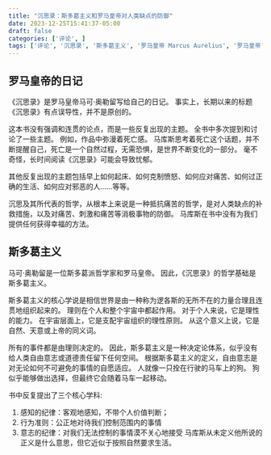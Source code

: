```yaml
---
title: "沉思录：斯多葛主义和罗马皇帝对人类缺点的防御"  
date: 2023-12-25T15:41:37-05:00  
draft: false  
categories: ['评论', ]  
tags: ['评论', '沉思录', '斯多葛主义', '罗马皇帝 Marcus Aurelius', '罗马皇帝']
---
```



## 罗马皇帝的日记

《沉思录》是罗马皇帝马可·奥勒留写给自己的日记。 事实上，长期以来的标题《沉思录》有点误导性，并不是原创的。

这本书没有强调和连贯的论点，而是一些反复出现的主题。 全书中多次提到和讨论了一些主题。 例如，作品中弥漫着死亡感。 马库斯思考着死亡这个话题，并不断提醒自己，死亡是一个自然过程，无需恐惧，是世界不断变化的一部分。 毫不奇怪，长时间阅读《沉思录》可能会导致忧郁。

其他反复出现的主题包括早上如何起床、如何克制愤怒、如何应对痛苦、如何过正确的生活、如何应对邪恶的人……等等。

沉思及其所代表的哲学，从根本上来说是一种抵抗痛苦的哲学，是对人类缺点的补救措施，以及对痛苦、刺激和痛苦等消极事物的防御。 马库斯在书中没有为我们提供任何获得幸福的方法。

## 斯多葛主义

马可·奥勒留是一位斯多葛派哲学家和罗马皇帝。 因此，《沉思录》的哲学基础是斯多葛主义。

斯多葛主义的核心学说是相信世界是由一种称为逻各斯的无所不在的力量合理且连贯地组织起来的。 理则在个人和整个宇宙中都起作用。 对于个人来说，它是理性的能力。 在宇宙层面上，它是支配宇宙组织的理性原则。 从这个意义上说，它是自然、天意或上帝的同义词。

所有的事件都是由理则决定的。 因此，斯多葛主义是一种决定论体系，似乎没有给人类自由意志或道德责任留下任何空间。 根据斯多葛主义的定义，自由意志是对无论如何不可避免的事情的自愿适应。 人就像一只拴在行驶的马车上的狗。 狗似乎能够做出选择，但最终它会随着马车一起移动。

书中反复提出了三个核心学科:
1. 感知的纪律：客观地感知，不带个人价值判断；
2. 行为准则：公正地对待我们控制范围内的事情
3. 意志的纪律：对我们无法控制的事情漠不关心地接受
马库斯从未定义他所说的正义是什么意思，但它近似于按照自然要求生活。